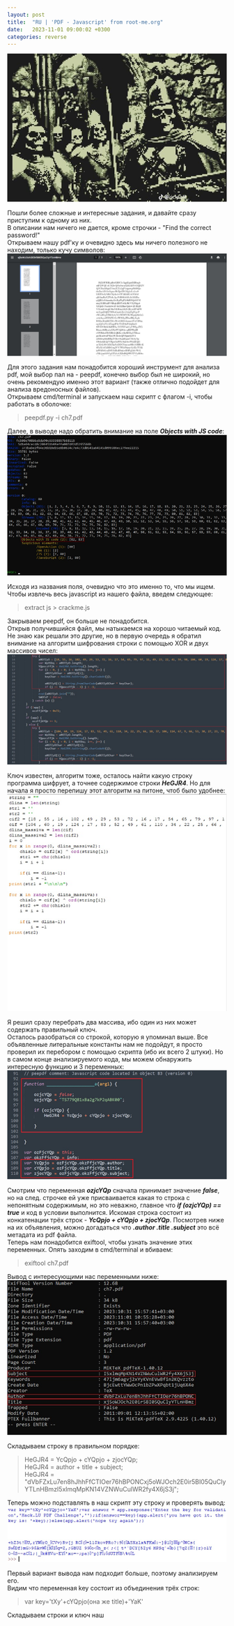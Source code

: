 ```yaml
---
layout: post
title:  "RU | 'PDF - Javascript' from root-me.org"
date:   2023-11-01 09:00:02 +0300
categories: reverse
---
```

![Zero](/assets/pdfjs_0.jpg)

Пошли более сложные и интересные задания, и давайте сразу приступим к одному из них.  
В описании нам ничего не дается, кроме строчки - "Find the correct password!"  
Открываем нашу pdf'ку и очевидно здесь мы ничего полезного не находим, только кучу символов:  
![First](/assets/pdfjs_1.jpg)

Для этого задания нам понадобится хороший инструмент для анализа pdf, мой выбор пал на - peepdf, конечно выбор был не широкий, но очень рекомендую именно этот вариант (также отлично подойдет для анализа вредоносных файлов).  
Открываем cmd/terminal и запускаем наш скрипт с флагом -i, чтобы работать в оболочке:

>peepdf.py -i ch7.pdf

Далее, в выводе надо обратить внимание на поле ***Objects with JS code***:
![Second](/assets/pdfjs_2.jpg)

Исходя из названия поля, очевидно что это именно то, что мы ищем.  
Чтобы извлечь весь javascript из нашего файла, введем следующее:

>extract js > crackme.js

Закрываем peepdf, он больше не понадобится.  
Открыв получившийся файл, мы натыкаемся на хорошо читаемый код. Не знаю как решали это другие, но в первую очередь я обратил внимание на алгоритм шифрования строки с помощью XOR и двух массивов чисел:
![Third](/assets/pdfjs_3.jpg)

Ключ известен, алгоритм тоже, осталось найти какую строку программа шифрует, а точнее содержимое строки ***HeGJR4***. Но для начала я просто перепишу этот алгоритм на питоне, чтоб было удобнее:  
![4](/assets/pdfjs_4.jpg)

Я решил сразу перебрать два массива, ибо один из них может содержать правильный ключ.  
Осталось разобраться со строкой, которую я упоминал выше. Все объявленные литеральные константы нам не подойдут, я просто проверил их перебором с помощью скрипта (ибо их всего 2 штуки). Но в самом конце анализируемого кода, мы можем обнаружить интересную функцию и 3 переменных:
![5](/assets/pdfjs_5.jpg)

Смотрим что переменная ***ozjcYQp*** сначала принимает значение ***false***, но на след. строчке ей уже присваивается какая то строка с непонятным содержимым, но это неважно, главное что ***if (ozjcYQp) == true*** и код в условии выполнится. Искомая строка состоит из конкатенации трёх строк - ***YcQpjo + cYQpjo + zjocYQp***. Посмотрев ниже на их объявления, можно догадаться что ***.author .title .subject*** это всё метадата из pdf файла.  
Теперь нам понадобится exiftool, чтобы узнать значение этих переменных. Опять заходим в cmd/terminal и вбиваем:

> exiftool ch7.pdf

Вывод с интересующими нас переменными ниже:
![6](/assets/pdfjs_6.jpg)

Складываем строку в правильном порядке:

>HeGJR4 = YcQpjo + cYQpjo + zjocYQp;  
HeGJR4 = author + title + subject;  
HeGJR4 = "dVbFZxLu7en8hJhhFfCTIOer76hBPONCxj5oWJOch2E0ir5BI05QuClyYTLnHBmzI5xlmqMpKN14VZNWuCulWR2fy4X6jS3j";

Теперь можно подставлять в наш скрипт эту строку и проверять вывод:
![7](/assets/pdfjs_7.jpg)

Первый вариант вывода нам подходит больше, поэтому анализируем его.  
Видим что переменная key состоит из объединения трёх строк:

> var key='tXy'+cYQpjo(она же title)+'YaK'

Складываем строки и ключ наш

